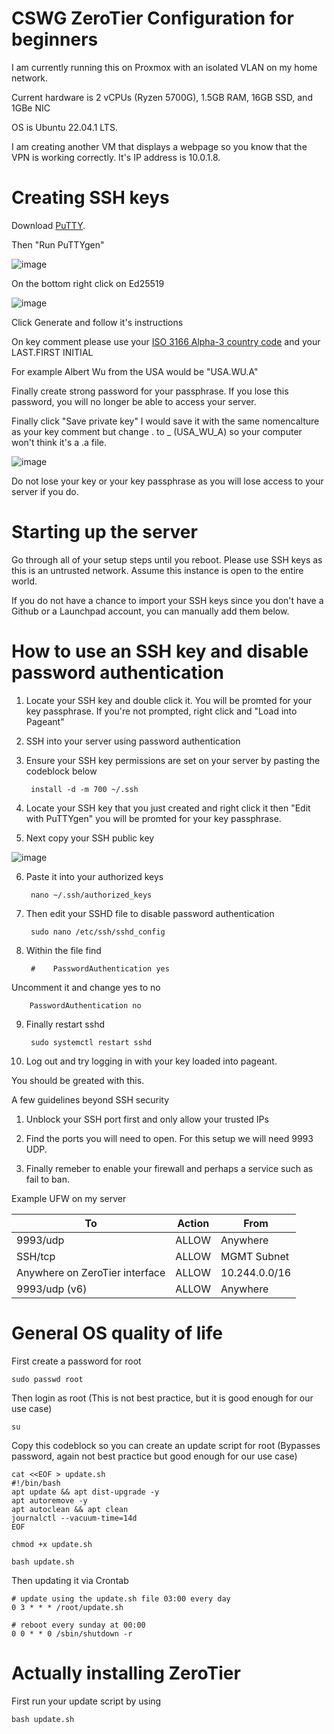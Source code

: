 # CSWG ZeroTier Configuration for beginners

I am currently running this on Proxmox with an isolated VLAN on my home network.

Current hardware is 2 vCPUs (Ryzen 5700G), 1.5GB RAM, 16GB SSD, and 1GBe NIC

OS is Ubuntu 22.04.1 LTS.

I am creating another VM that displays a webpage so you know that the VPN is working correctly. It's IP address is 10.0.1.8.

# Creating SSH keys

Download [PuTTY](https://putty.org/).

Then "Run PuTTYgen"

![image](https://user-images.githubusercontent.com/94878618/215215239-b7a6aa13-3bff-4a82-a623-dd73c66e76d6.png)

On the bottom right click on Ed25519

![image](https://user-images.githubusercontent.com/94878618/215215338-b7ade2be-5065-45a7-aea0-9cb27445aafc.png)

Click Generate and follow it's instructions

On key comment please use your [ISO 3166 Alpha-3 country code](https://www.iban.com/country-codes) and your LAST.FIRST INITIAL

For example Albert Wu from the USA would be "USA.WU.A"

Finally create strong password for your passphrase. If you lose this password, you will no longer be able to access your server.

Finally click "Save private key" I would save it with the same nomencalture as your key comment but change . to _ (USA_WU_A) so your computer won't think it's a .a file.

![image](https://user-images.githubusercontent.com/94878618/215216361-7842cd59-50d6-4a2c-99d7-fc59a4f0d89f.png)

Do not lose your key or your key passphrase as you will lose access to your server if you do.

# Starting up the server

Go through all of your setup steps until you reboot. Please use SSH keys as this is an untrusted network. Assume this instance is open to the entire world.

If you do not have a chance to import your SSH keys since you don't have a Github or a Launchpad account, you can manually add them below.

# How to use an SSH key and disable password authentication

1. Locate your SSH key and double click it. You will be promted for your key passphrase. If you're not prompted, right click and "Load into Pageant"

2. SSH into your server using password authentication

3. Ensure your SSH key permissions are set on your server by pasting the codeblock below

        install -d -m 700 ~/.ssh
        
4. Locate your SSH key that you just created and right click it then "Edit with PuTTYgen" you will be promted for your key passphrase.

5. Next copy your SSH public key

![image](https://user-images.githubusercontent.com/94878618/215216687-62c74356-6a4c-4169-91c9-74c8021c3a30.png)

6. Paste it into your authorized keys

        nano ~/.ssh/authorized_keys
        
7. Then edit your SSHD file to disable password authentication

        sudo nano /etc/ssh/sshd_config
        
8. Within the file find

        #    PasswordAuthentication yes
        
Uncomment it and change yes to no

        PasswordAuthentication no
        
9. Finally restart sshd

        sudo systemctl restart sshd
        
10. Log out and try logging in with your key loaded into pageant.

You should be greated with this.

A few guidelines beyond SSH security

1. Unblock your SSH port first and only allow your trusted IPs

2. Find the ports you will need to open. For this setup we will need 9993 UDP.

3. Finally remeber to enable your firewall and perhaps a service such as fail to ban.

Example UFW on my server

| To                             | Action | From          |
|--------------------------------|--------|---------------|
| 9993/udp                       | ALLOW  | Anywhere      |
| SSH/tcp                        | ALLOW  | MGMT Subnet   |
| Anywhere on ZeroTier interface | ALLOW  | 10.244.0.0/16 |
| 9993/udp (v6)                  | ALLOW  | Anywhere      |

# General OS quality of life

First create a password for root

    sudo passwd root
    
Then login as root (This is not best practice, but it is good enough for our use case)

    su

Copy this codeblock so you can create an update script for root (Bypasses password, again not best practice but good enough for our use case)

    cat <<EOF > update.sh
    #!/bin/bash
    apt update && apt dist-upgrade -y
    apt autoremove -y
    apt autoclean && apt clean
    journalctl --vacuum-time=14d
    EOF

    chmod +x update.sh

    bash update.sh
    
Then updating it via Crontab

    # update using the update.sh file 03:00 every day
    0 3 * * * /root/update.sh

    # reboot every sunday at 00:00
    0 0 * * 0 /sbin/shutdown -r
    
    
# Actually installing ZeroTier

First run your update script by using

    bash update.sh
    
